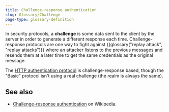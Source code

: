 ```yaml
---
title: Challenge-response authentication
slug: Glossary/Challenge
page-type: glossary-definition
---
```




In security protocols, a **challenge** is some data sent to the client by the server in order to generate a different response each time. Challenge-response protocols are one way to fight against {{glossary("replay attack", "replay attacks")}} where an attacker listens to the previous messages and resends them at a later time to get the same credentials as the original message.

The [HTTP authentication protocol](/Web/HTTP/Authentication) is challenge-response based, though the "Basic" protocol isn't using a real challenge (the realm is always the same).

## See also

- [Challenge-response authentication](https://en.wikipedia.org/wiki/Challenge%E2%80%93response_authentication) on Wikipedia.
